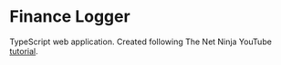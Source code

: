 # Finance Logger
TypeScript web application. Created following The Net Ninja YouTube [tutorial](https://www.youtube.com/playlist?list=PL4cUxeGkcC9gUgr39Q_yD6v-bSyMwKPUI).
